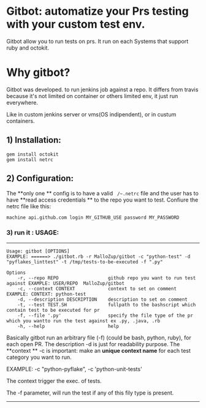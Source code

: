 # Gitbot: automatize your Prs testing with your custom test env.

Gitbot allow you to run tests on prs. It run on each Systems that support ruby and octokit.

# Why gitbot?

Gitbot was developed. to run jenkins job against a repo.
It differs from travis because it's not limited on container or others limited env, it just run everywhere.

Like in custom jenkins server or vms(OS indipendent), or in custum containers.


## 1) Installation:

```console
gem install octokit
gem install netrc
```

## 2) Configuration:

The **only one ** config is to have a valid ``` /~.netrc``` file and the user has to have **read access credentials ** to the repo you want to test.
Confiure the netrc file like this:

```
machine api.github.com login MY_GITHUB_USE password MY_PASSWORD
```

### 3) run it : USAGE:
************************************************
```console
Usage: gitbot [OPTIONS] 
EXAMPLE: ======> ./gitbot.rb -r MalloZup/gitbot -c "python-test" -d "pyflakes_linttest" -t /tmp/tests-to-be-executed -f ".py"

Options
    -r, --repo REPO                  github repo you want to run test against EXAMPLE: USER/REPO  MalloZup/gitbot
    -c, --context CONTEXT            context to set on comment EXAMPLE: CONTEXT: python-test
    -d, --description DESCRIPTION    description to set on comment
    -t, --test TEST.SH               fullpath to the bashscript which contain test to be executed for pr
    -f, --file '.py'                 specify the file type of the pr which you wantto run the test against ex .py, .java, .rb
    -h, --help                       help
```

Basically gitbot run an arbitrary file (-f) (could be bash, python, ruby), for each open PR.
The description  -d is just for readability purpose.
The **context ** -c  is important: make an **unique context name** for each test category you want to run.

EXAMPLE: -c "python-pyflake", -c 'python-unit-tests'

The context trigger the exec. of tests.

The -f parameter, will run the test if any of this fily type is present.


************************************************
